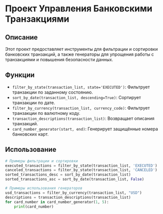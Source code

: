# Проект Управления Банковскими Транзакциями

## Описание

Этот проект предоставляет инструменты для фильтрации и сортировки банковских транзакций, а также генераторы для упрощения работы с транзакциями и повышения безопасности данных.

## Функции

- `filter_by_state(transaction_list, state='EXECUTED')`: Фильтрует транзакции по заданному состоянию.
- `sort_by_date(transaction_list, descending=True)`: Сортирует транзакции по дате.
- `filter_by_currency(transaction_list, currency_code)`: Фильтрует транзакции по валютному коду.
- `transaction_descriptions(transaction_list)`: Возвращает описания транзакций.
- `card_number_generator(start, end)`: Генерирует защищённые номера банковских карт.

## Использование

```python
# Примеры фильтрации и сортировки
executed_transactions = filter_by_state(transaction_list, 'EXECUTED')
canceled_transactions = filter_by_state(transaction_list, 'CANCELED')
sorted_transactions_desc = sort_by_date(transaction_list)
sorted_transactions_asc = sort_by_date(transaction_list, False)

# Примеры использования генераторов
usd_transactions = filter_by_currency(transaction_list, "USD")
descriptions = transaction_descriptions(transaction_list)
for card_number in card_number_generator(1, 5):
    print(card_number)
